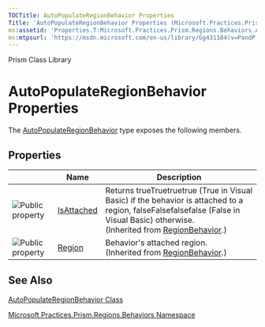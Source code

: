 ```yaml
---
TOCTitle: AutoPopulateRegionBehavior Properties
Title: 'AutoPopulateRegionBehavior Properties (Microsoft.Practices.Prism.Regions.Behaviors)'
ms:assetid: 'Properties.T:Microsoft.Practices.Prism.Regions.Behaviors.AutoPopulateRegionBehavior'
ms:mtpsurl: 'https://msdn.microsoft.com/en-us/library/Gg431184(v=PandP.50)'
---
```


Prism Class Library

AutoPopulateRegionBehavior Properties
=====================================

The [AutoPopulateRegionBehavior](https://msdn.microsoft.com/t:microsoft.practices.prism.regions.behaviors.autopopulateregionbehavior) type exposes the following members.

Properties
----------

<span id="propertyTableToggle"></span>
<table>

<thead>
<tr class="header">
<th> </th>
<th>Name</th>
<th>Description</th>
</tr>
</thead>
<tbody>
<tr class="odd">
<td><img src="https://msdn.microsoft.com/en-us/Gg431184.pubproperty(en-us,PandP.50).gif" title="Public property" /></td>
<td><a href="https://msdn.microsoft.com/p:microsoft.practices.prism.regions.regionbehavior.isattached">IsAttached</a></td>
<td><div class="summary">
Returns trueTruetruetrue (True in Visual Basic) if the behavior is attached to a region, falseFalsefalsefalse (False in Visual Basic) otherwise.
</div>
(Inherited from <a href="https://msdn.microsoft.com/t:microsoft.practices.prism.regions.regionbehavior">RegionBehavior</a>.)</td>
</tr>
<tr class="even">
<td><img src="https://msdn.microsoft.com/en-us/Gg431184.pubproperty(en-us,PandP.50).gif" title="Public property" /></td>
<td><a href="https://msdn.microsoft.com/p:microsoft.practices.prism.regions.regionbehavior.region">Region</a></td>
<td><div class="summary">
Behavior's attached region.
</div>
(Inherited from <a href="https://msdn.microsoft.com/t:microsoft.practices.prism.regions.regionbehavior">RegionBehavior</a>.)</td>
</tr>
</tbody>
</table>

See Also
--------


[AutoPopulateRegionBehavior Class](https://msdn.microsoft.com/t:microsoft.practices.prism.regions.behaviors.autopopulateregionbehavior)

[Microsoft.Practices.Prism.Regions.Behaviors Namespace](https://msdn.microsoft.com/n:microsoft.practices.prism.regions.behaviors)
